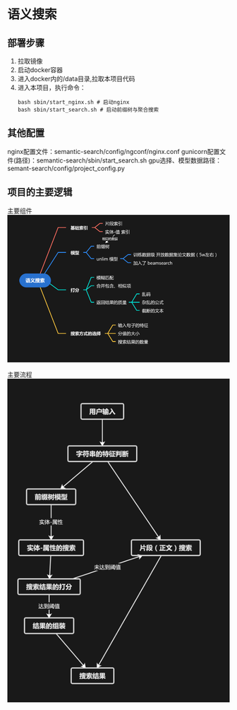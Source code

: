 # 语义搜索

## 部署步骤
1. 拉取镜像
2. 启动docker容器
3. 进入docker内的/data目录,拉取本项目代码
4. 进入本项目，执行命令：
    ```
    bash sbin/start_nginx.sh # 启动nginx
    bash sbin/start_search.sh # 启动前缀树与聚合搜索
    ```
   
## 其他配置
nginx配置文件：semantic-search/config/ngconf/nginx.conf
gunicorn配置文件(路径)：semantic-search/sbin/start_search.sh
gpu选择、模型数据路径： semant-search/config/project_config.py


## 项目的主要逻辑
主要组件
![image text](images/img-1.png)

主要流程
![image text](images/img-2.png)